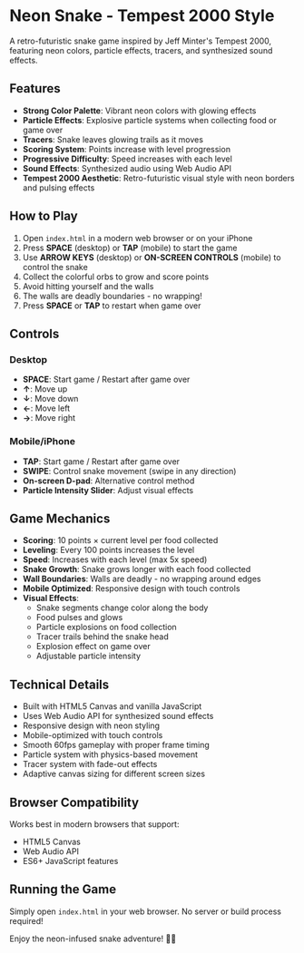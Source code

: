 # Neon Snake - Tempest 2000 Style

A retro-futuristic snake game inspired by Jeff Minter's Tempest 2000, featuring neon colors, particle effects, tracers, and synthesized sound effects.

## Features

- **Strong Color Palette**: Vibrant neon colors with glowing effects
- **Particle Effects**: Explosive particle systems when collecting food or game over
- **Tracers**: Snake leaves glowing trails as it moves
- **Scoring System**: Points increase with level progression
- **Progressive Difficulty**: Speed increases with each level
- **Sound Effects**: Synthesized audio using Web Audio API
- **Tempest 2000 Aesthetic**: Retro-futuristic visual style with neon borders and pulsing effects

## How to Play

1. Open `index.html` in a modern web browser or on your iPhone
2. Press **SPACE** (desktop) or **TAP** (mobile) to start the game
3. Use **ARROW KEYS** (desktop) or **ON-SCREEN CONTROLS** (mobile) to control the snake
4. Collect the colorful orbs to grow and score points
5. Avoid hitting yourself and the walls
6. The walls are deadly boundaries - no wrapping!
7. Press **SPACE** or **TAP** to restart when game over

## Controls

### Desktop
- **SPACE**: Start game / Restart after game over
- **↑**: Move up
- **↓**: Move down
- **←**: Move left
- **→**: Move right

### Mobile/iPhone
- **TAP**: Start game / Restart after game over
- **SWIPE**: Control snake movement (swipe in any direction)
- **On-screen D-pad**: Alternative control method
- **Particle Intensity Slider**: Adjust visual effects

## Game Mechanics

- **Scoring**: 10 points × current level per food collected
- **Leveling**: Every 100 points increases the level
- **Speed**: Increases with each level (max 5x speed)
- **Snake Growth**: Snake grows longer with each food collected
- **Wall Boundaries**: Walls are deadly - no wrapping around edges
- **Mobile Optimized**: Responsive design with touch controls
- **Visual Effects**: 
  - Snake segments change color along the body
  - Food pulses and glows
  - Particle explosions on food collection
  - Tracer trails behind the snake head
  - Explosion effect on game over
  - Adjustable particle intensity

## Technical Details

- Built with HTML5 Canvas and vanilla JavaScript
- Uses Web Audio API for synthesized sound effects
- Responsive design with neon styling
- Mobile-optimized with touch controls
- Smooth 60fps gameplay with proper frame timing
- Particle system with physics-based movement
- Tracer system with fade-out effects
- Adaptive canvas sizing for different screen sizes

## Browser Compatibility

Works best in modern browsers that support:
- HTML5 Canvas
- Web Audio API
- ES6+ JavaScript features

## Running the Game

Simply open `index.html` in your web browser. No server or build process required!

Enjoy the neon-infused snake adventure! 🐍✨
